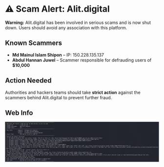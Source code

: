 # ⚠️ Scam Alert: Alit.digital  

**Warning:** Alit.digital has been involved in serious scams and is now shut down. Users should avoid any association with this platform.  

## Known Scammers  

- **Md Mainul Islam Shipon** – IP: 150.228.135.137  
- **Abdul Hannan Juwel** – Scammer responsible for defrauding users of **$10,000**  

## Action Needed  

Authorities and hackers teams should take **strict action** against the scammers behind Alit.digital to prevent further fraud.  

## Web Info  

![Alit.digital](https://github.com/builtdrive6-jpg/alit.digital/blob/main/httpswww.alit.digital.png?raw=true)
